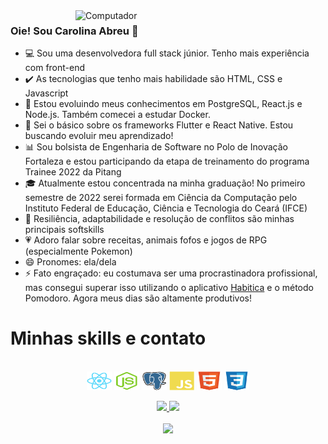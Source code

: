 <img src="https://raw.githubusercontent.com/MicaelliMedeiros/micaellimedeiros/master/image/computer-illustration.png" min-width="400px" max-width="400px" width="400px" align="right" alt="Computador">

### Oie! Sou Carolina Abreu 👋

- 💻 Sou uma desenvolvedora full stack júnior. Tenho mais experiência com front-end
- ✔️ As tecnologias que tenho mais habilidade são HTML, CSS e Javascript
- 🔭 Estou evoluindo meus conhecimentos em PostgreSQL, React.js e Node.js. Também comecei a estudar Docker.
- 📱 Sei o básico sobre os frameworks Flutter e React Native. Estou buscando evoluir meu aprendizado!
- 📊 Sou bolsista de Engenharia de Software no Polo de Inovação Fortaleza e estou participando da etapa de treinamento do programa Trainee 2022 da Pitang
- 🎓 Atualmente estou concentrada na minha graduação! No primeiro semestre de 2022 serei formada em Ciência da Computação pelo Instituto Federal de Educação, Ciência e Tecnologia do Ceará (IFCE)
- 💬 Resiliência, adaptabilidade e resolução de conflitos são minhas principais softskills
- 💗 Adoro falar sobre receitas, animais fofos e jogos de RPG (especialmente Pokemon)
- 😄 Pronomes: ela/dela
- ⚡ Fato engraçado: eu costumava ser uma procrastinadora profissional, mas consegui superar isso utilizando o aplicativo [Habitica](https://habitica.com/) e o método Pomodoro. Agora meus dias são altamente produtivos!

# Minhas skills e contato

<div style="display: inline_block" align="center"><br>
  <a href="https://pt-br.reactjs.org/" target="_blank"><img align="center" title="React.js" alt="Carol-React" height="30" width="40" src="https://raw.githubusercontent.com/devicons/devicon/master/icons/react/react-original.svg"></a>
  <a href="https://nodejs.org/en/about/" target="_blank"><img align="center" title="Node.js" alt="Carol-Node" height="30" width="40" src="https://raw.githubusercontent.com/devicons/devicon/master/icons/nodejs/nodejs-original.svg"></a>
  <a href="https://www.postgresql.org/" target="_blank"><img align="center" title="PostgreSQL" alt="Carol-PostgreSQL" height="30" width="40" src="https://raw.githubusercontent.com/devicons/devicon/master/icons/postgresql/postgresql-original.svg"></a>
  <a href="https://developer.mozilla.org/pt-BR/docs/Web/JavaScript" target="_blank"><img align="center" title="Javascript" alt="Carol-Js" height="30" width="40" src="https://raw.githubusercontent.com/devicons/devicon/master/icons/javascript/javascript-plain.svg"></a>
  <a href="https://developer.mozilla.org/pt-BR/docs/Web/HTML" target="_blank"><img align="center" title="HTML5" alt="Carol-HTML" height="30" width="40" src="https://raw.githubusercontent.com/devicons/devicon/master/icons/html5/html5-original.svg"></a>
  <a href="https://developer.mozilla.org/pt-BR/docs/Web/CSS" target="_blank"><img align="center" title="CSS3" alt="Carol-CSS" height="30" width="40" src="https://raw.githubusercontent.com/devicons/devicon/master/icons/css3/css3-original.svg"></a>  
</div><br>

<div align="center">
  <a href="https://github.com/CarolinaAbreu19">
  <img height="180em" src="https://github-readme-stats.vercel.app/api?username=CarolinaAbreu19&show_icons=true&theme=tokyonight&include_all_commits=true&count_private=true"/>
  <img height="180em" src="https://github-readme-stats.vercel.app/api/top-langs/?username=CarolinaAbreu19&layout=compact&langs_count=7&theme=tokyonight"/>
  </a>
</div><br>

<div align="center">
  <a href="https://www.linkedin.com/in/ana-carolina-silva-abreu/" target="_blank"><img src="https://img.shields.io/badge/LinkedIn-0077B5?style=for-the-badge&logo=linkedin&logoColor=white"></a>
</div>
